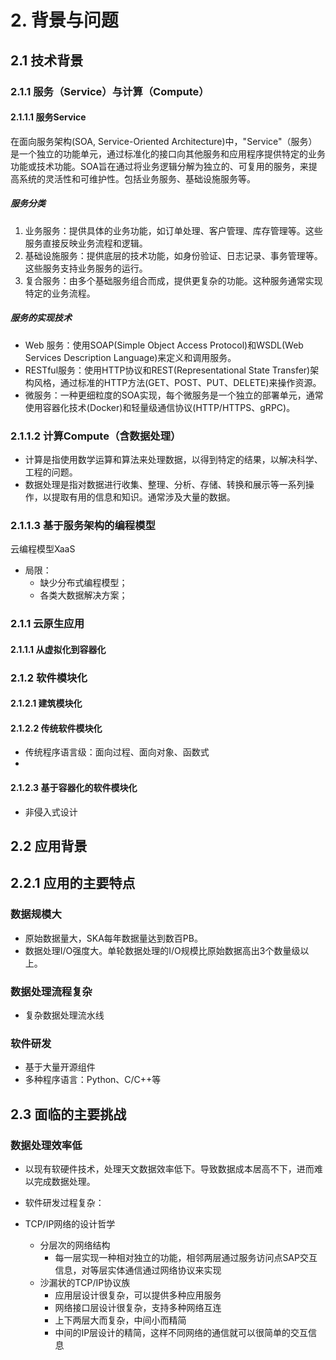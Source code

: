 # 2. 背景与问题

## 2.1 技术背景

### 2.1.1 服务（Service）与计算（Compute）
#### 2.1.1.1 服务Service
  在面向服务架构(SOA, Service-Oriented Architecture)中，"Service"（服务）是一个独立的功能单元，通过标准化的接口向其他服务和应用程序提供特定的业务功能或技术功能。SOA旨在通过将业务逻辑分解为独立的、可复用的服务，来提高系统的灵活性和可维护性。包括业务服务、基础设施服务等。
##### 服务分类
  1. 业务服务：提供具体的业务功能，如订单处理、客户管理、库存管理等。这些服务直接反映业务流程和逻辑。
  2. 基础设施服务：提供底层的技术功能，如身份验证、日志记录、事务管理等。这些服务支持业务服务的运行。
  3. 复合服务：由多个基础服务组合而成，提供更复杂的功能。这种服务通常实现特定的业务流程。

##### 服务的实现技术
- Web 服务：使用SOAP(Simple Object Access Protocol)和WSDL(Web Services Description Language)来定义和调用服务。
- RESTful服务：使用HTTP协议和REST(Representational State Transfer)架构风格，通过标准的HTTP方法(GET、POST、PUT、DELETE)来操作资源。
- 微服务：一种更细粒度的SOA实现，每个微服务是一个独立的部署单元，通常使用容器化技术(Docker)和轻量级通信协议(HTTP/HTTPS、gRPC)。

### 2.1.1.2 计算Compute（含数据处理）
  - 计算是指使用数学运算和算法来处理数据，以得到特定的结果，以解决科学、工程的问题。
  - 数据处理是指对数据进行收集、整理、分析、存储、转换和展示等一系列操作，以提取有用的信息和知识。通常涉及大量的数据。

### 2.1.1.3 基于服务架构的编程模型

云编程模型XaaS

- 局限：
  - 缺少分布式编程模型；
  - 各类大数据解决方案；


### 2.1.1 云原生应用

#### 2.1.1.1 从虚拟化到容器化


### 2.1.2 软件模块化

#### 2.1.2.1 建筑模块化


#### 2.1.2.2 传统软件模块化

- 传统程序语言级：面向过程、面向对象、函数式
- 

#### 2.1.2.3 基于容器化的软件模块化

- 非侵入式设计



## 2.2 应用背景

## 2.2.1 应用的主要特点

### 数据规模大
- 原始数据量大，SKA每年数据量达到数百PB。
- 数据处理I/O强度大。单轮数据处理的I/O规模比原始数据高出3个数量级以上。

### 数据处理流程复杂

- 复杂数据处理流水线

### 软件研发
- 基于大量开源组件
- 多种程序语言：Python、C/C++等

## 2.3 面临的主要挑战

### 数据处理效率低
- 以现有软硬件技术，处理天文数据效率低下。导致数据成本居高不下，进而难以完成数据处理。
- 软件研发过程复杂：


- TCP/IP网络的设计哲学
  - 分层次的网络结构
    - 每一层实现一种相对独立的功能，相邻两层通过服务访问点SAP交互信息，对等层实体通信通过网络协议来实现
  - 沙漏状的TCP/IP协议族
    - 应用层设计很复杂，可以提供多种应用服务
    - 网络接口层设计很复杂，支持多种网络互连
    - 上下两层大而复杂，中间小而精简
    - 中间的IP层设计的精简，这样不同网络的通信就可以很简单的交互信息